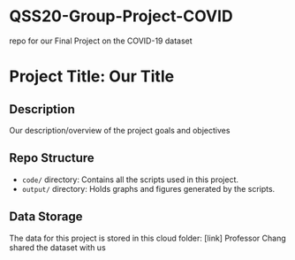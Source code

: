 # QSS20-Group-Project-COVID
repo for our Final Project on the COVID-19 dataset

# Project Title: Our Title

## Description
Our description/overview of the project goals and objectives

## Repo Structure
- `code/` directory: Contains all the scripts used in this project.
- `output/` directory: Holds graphs and figures generated by the scripts.

## Data Storage
The data for this project is stored in this cloud folder: [link]
Professor Chang shared the dataset with us

